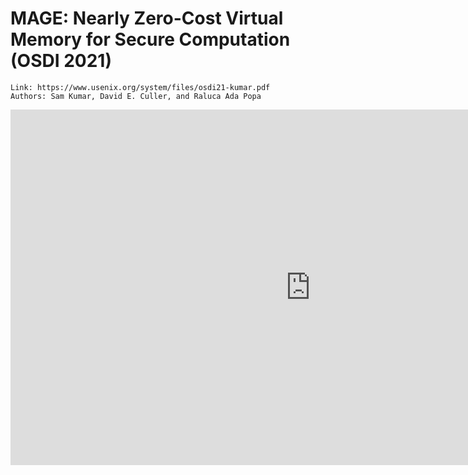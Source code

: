 # MAGE: Nearly Zero-Cost Virtual Memory for Secure Computation  (OSDI 2021)

```
Link: https://www.usenix.org/system/files/osdi21-kumar.pdf
Authors: Sam Kumar, David E. Culler, and Raluca Ada Popa
```

<iframe src="https://docs.google.com/presentation/d/e/2PACX-1vRvdfQPkTTD5WngrLGwMXpwDsRP3nqzpSCvCZwNw75vCYedaHbZHWKTQFH69mezv5fuZ0LD5h106OAy/embed?start=false&loop=false&delayms=3000" frameborder="0" width="960" height="569" allowfullscreen="true" mozallowfullscreen="true" webkitallowfullscreen="true"></iframe>

